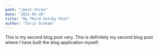 ```yaml
---
path: "/post-three"
date: "2021-05-20"
title: "My Third Gatsby Post"
author: "Chris Graham"
---
```


This is my second blog post very. This is definitely my second blog post where I have built the blog application myself.
